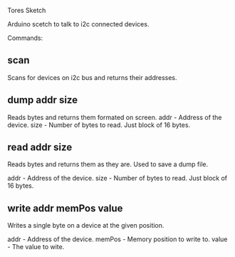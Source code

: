 Tores Sketch

Arduino scetch to talk to i2c connected devices.

Commands:

scan
----
Scans for devices on i2c bus and returns their addresses.


dump addr size
--------------
Reads bytes and returns them formated on screen.
addr - Address of the device.
size - Number of bytes to read.
       Just block of 16 bytes.


read addr size
--------------
Reads bytes and returns them as they are.
Used to save a dump file.

addr - Address of the device.
size - Number of bytes to read.
       Just block of 16 bytes.


write addr memPos value
-----------------------
Writes a single byte on a device at the given position.

addr   - Address of the device.
memPos - Memory position to write to.
value  - The value to wite.
